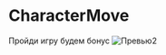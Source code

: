 # CharacterMove
Пройди игру будем бонус
![Превью2](https://user-images.githubusercontent.com/34293397/143605192-fc67fcf7-a425-4fdb-a6ba-8d580e8c3ddd.png)
